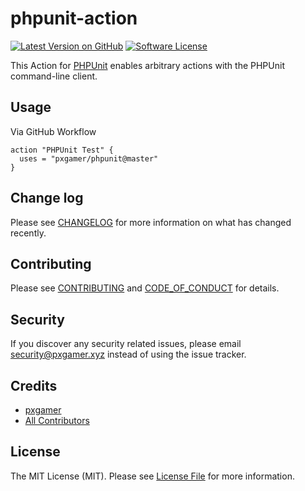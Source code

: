# phpunit-action

[![Latest Version on GitHub][ico-version]][link-github]
[![Software License][ico-license]](LICENSE.md)

This Action for [PHPUnit][link-phpunit] enables arbitrary actions with the PHPUnit command-line client.

## Usage

Via GitHub Workflow

```hcl
action "PHPUnit Test" {
  uses = "pxgamer/phpunit@master"
}
```

## Change log

Please see [CHANGELOG](CHANGELOG.md) for more information on what has changed recently.

## Contributing

Please see [CONTRIBUTING](.github/CONTRIBUTING.md) and [CODE_OF_CONDUCT](.github/CODE_OF_CONDUCT.md) for details.

## Security

If you discover any security related issues, please email security@pxgamer.xyz instead of using the issue tracker.

## Credits

- [pxgamer][link-author]
- [All Contributors][link-contributors]

## License

The MIT License (MIT). Please see [License File](LICENSE.md) for more information.

[ico-version]: https://img.shields.io/github/tag/pxgamer/phpunit-action.svg?style=flat-square
[ico-license]: https://img.shields.io/badge/license-MIT-brightgreen.svg?style=flat-square

[link-phpunit]: https://phpunit.de
[link-github]: https://github.com/pxgamer/phpunit-action/releases
[link-author]: https://github.com/pxgamer
[link-contributors]: ../../contributors
